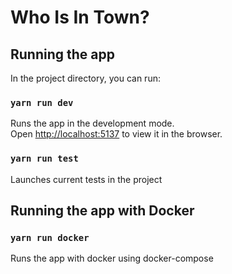# Who Is In Town?

## Running the app

In the project directory, you can run:

### `yarn run dev`

Runs the app in the development mode.\
Open [http://localhost:5137](http://localhost:5137) to view it in the browser.


### `yarn run test`

Launches current tests in the project

## Running the app with Docker

### `yarn run docker`

Runs the app with docker using docker-compose
